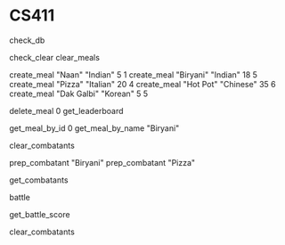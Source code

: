 # CS411

check_db

check_clear
clear_meals

create_meal "Naan" "Indian" 5 1
create_meal "Biryani" "Indian" 18 5
create_meal "Pizza" "Italian" 20 4
create_meal "Hot Pot" "Chinese" 35 6
create_meal "Dak Galbi" "Korean" 5 5

delete_meal 0
get_leaderboard

get_meal_by_id 0
get_meal_by_name "Biryani"

clear_combatants

prep_combatant "Biryani"
prep_combatant "Pizza"

get_combatants

battle

get_battle_score

clear_combatants
